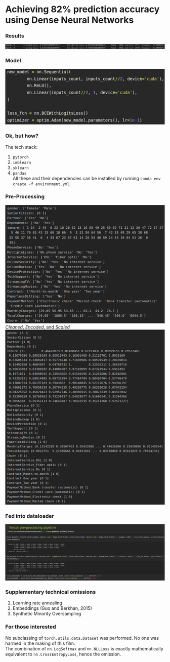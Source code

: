 # Achieving 82% prediction accuracy using Dense Neural Networks
### Results
![telco_81](./Images/telco_81.png)  
### Model
![telco_81_model](./Images/telco_81_model.png)  
### Ok, but how?
The tech stack:  
1. `pytorch`
2. `imblearn`
3. `sklearn`
4. `pandas`  
All these and their dependencies can be installed by running `conda env create -f environment.yml`.  
### Pre-Processing
![possible_values](./Images/possible_values.png)  
*Cleaned*, *Encoded*, and *Scaled*
![processed_data](./Images/processed_data.png)  
### Fed into dataloader
![ds_dl](./Images/ds_dl.png)  
### Supplementary technical omissions
1. Learning rate annealing
2. Embeddings (Guo and Berkhan, 2015)
3. Synthetic Minority Oversampling

### For those interested
No subclassing of `torch.utils.data.Dataset` was performed. No one was harmed in the making of this film.  
The combination of `nn.LogSoftmax` and `nn.NLLLoss` is exactly mathematically equivalent to `nn.CrossEntropyLoss`, hence the omission.
